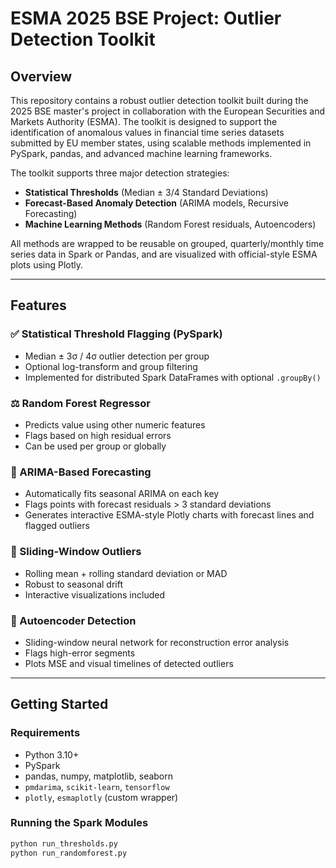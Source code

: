 # ESMA 2025 BSE Project: Outlier Detection Toolkit

## Overview

This repository contains a robust outlier detection toolkit built during the 2025 BSE master's project in collaboration with the European Securities and Markets Authority (ESMA). The toolkit is designed to support the identification of anomalous values in financial time series datasets submitted by EU member states, using scalable methods implemented in PySpark, pandas, and advanced machine learning frameworks.

The toolkit supports three major detection strategies:
- **Statistical Thresholds** (Median ± 3/4 Standard Deviations)
- **Forecast-Based Anomaly Detection** (ARIMA models, Recursive Forecasting)
- **Machine Learning Methods** (Random Forest residuals, Autoencoders)

All methods are wrapped to be reusable on grouped, quarterly/monthly time series data in Spark or Pandas, and are visualized with official-style ESMA plots using Plotly.

---

## Features

### ✅ Statistical Threshold Flagging (PySpark)
- Median ± 3σ / 4σ outlier detection per group
- Optional log-transform and group filtering
- Implemented for distributed Spark DataFrames with optional `.groupBy()`

### ⚖️ Random Forest Regressor
- Predicts value using other numeric features
- Flags based on high residual errors
- Can be used per group or globally

### 🔢 ARIMA-Based Forecasting
- Automatically fits seasonal ARIMA on each key
- Flags points with forecast residuals > 3 standard deviations
- Generates interactive ESMA-style Plotly charts with forecast lines and flagged outliers

### 🧠 Sliding-Window Outliers
- Rolling mean + rolling standard deviation or MAD
- Robust to seasonal drift
- Interactive visualizations included

### 🧬 Autoencoder Detection
- Sliding-window neural network for reconstruction error analysis
- Flags high-error segments
- Plots MSE and visual timelines of detected outliers

---

## Getting Started

### Requirements

- Python 3.10+
- PySpark
- pandas, numpy, matplotlib, seaborn
- `pmdarima`, `scikit-learn`, `tensorflow`
- `plotly`, `esmaplotly` (custom wrapper)

### Running the Spark Modules

```bash
python run_thresholds.py
python run_randomforest.py
